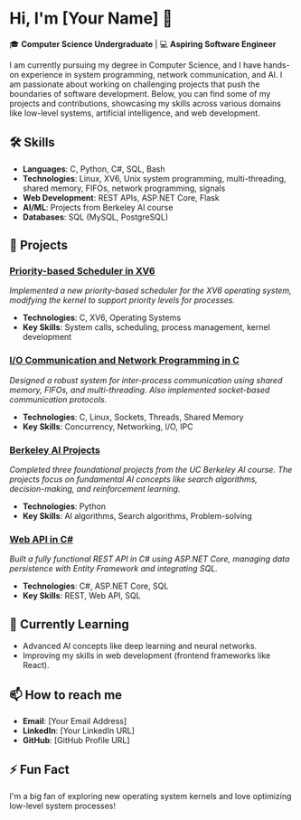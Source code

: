 # Hi, I'm [Your Name] 👋

🎓 **Computer Science Undergraduate** | 💻 **Aspiring Software Engineer**

I am currently pursuing my degree in Computer Science, and I have hands-on experience in system programming, network communication, and AI. I am passionate about working on challenging projects that push the boundaries of software development. Below, you can find some of my projects and contributions, showcasing my skills across various domains like low-level systems, artificial intelligence, and web development.

## 🛠 Skills

- **Languages**: C, Python, C#, SQL, Bash
- **Technologies**: Linux, XV6, Unix system programming, multi-threading, shared memory, FIFOs, network programming, signals
- **Web Development**: REST APIs, ASP.NET Core, Flask
- **AI/ML**: Projects from Berkeley AI course
- **Databases**: SQL (MySQL, PostgreSQL)

## 🔭 Projects

### [Priority-based Scheduler in XV6](#)
*Implemented a new priority-based scheduler for the XV6 operating system, modifying the kernel to support priority levels for processes.*

- **Technologies**: C, XV6, Operating Systems
- **Key Skills**: System calls, scheduling, process management, kernel development

### [I/O Communication and Network Programming in C](#)
*Designed a robust system for inter-process communication using shared memory, FIFOs, and multi-threading. Also implemented socket-based communication protocols.*

- **Technologies**: C, Linux, Sockets, Threads, Shared Memory
- **Key Skills**: Concurrency, Networking, I/O, IPC

### [Berkeley AI Projects](#)
*Completed three foundational projects from the UC Berkeley AI course. The projects focus on fundamental AI concepts like search algorithms, decision-making, and reinforcement learning.*

- **Technologies**: Python
- **Key Skills**: AI algorithms, Search algorithms, Problem-solving

### [Web API in C#](#)
*Built a fully functional REST API in C# using ASP.NET Core, managing data persistence with Entity Framework and integrating SQL.*

- **Technologies**: C#, ASP.NET Core, SQL
- **Key Skills**: REST, Web API, SQL

## 🌱 Currently Learning
- Advanced AI concepts like deep learning and neural networks.
- Improving my skills in web development (frontend frameworks like React).
  
## 📫 How to reach me
- **Email**: [Your Email Address]
- **LinkedIn**: [Your LinkedIn URL]
- **GitHub**: [GitHub Profile URL]

## ⚡ Fun Fact
I'm a big fan of exploring new operating system kernels and love optimizing low-level system processes!
